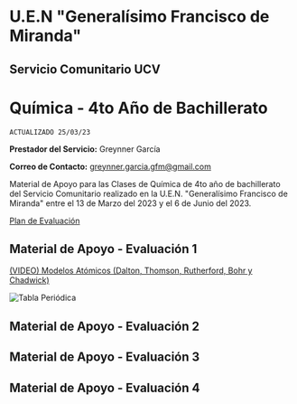 # U.E.N "Generalísimo Francisco de Miranda"
## Servicio Comunitario UCV

# Química - 4to Año de Bachillerato

`ACTUALIZADO 25/03/23`

**Prestador del Servicio:** Greynner García

**Correo de Contacto:** greynner.garcia.gfm@gmail.com

Material de Apoyo para las Clases de Química de 4to año de bachillerato del Servicio Comunitario realizado en la U.E.N. "Generalísimo Francisco de Miranda" entre el 13 de Marzo del 2023 y el 6 de Junio del 2023.

[Plan de Evaluación](https://drive.google.com/file/d/1VsXDIFpf2P4t4XQ1hgGshVy281D2EQRa/view?usp=share_link)

## Material de Apoyo - Evaluación 1

[(VIDEO) Modelos Atómicos (Dalton, Thomson, Rutherford, Bohr y Chadwick)](https://www.youtube.com/watch?v=8lX8FjjLKhc)

![Tabla Periódica](https://lh3.googleusercontent.com/fO9PKTR4LiQ7We_rQQmOPH6ZzV0cv5eUbghq9iuxs6ZGopkxOELLjeUKJ3RAm2VpwdqdX9AG_7tjC3lq8zj-uuWWR2AvNsVIjmvZmNpIKqZLcJ0mnppKV5UuCT977W9O2e-Ac4myyQQ=w2400)

## Material de Apoyo - Evaluación 2
## Material de Apoyo - Evaluación 3
## Material de Apoyo - Evaluación 4


